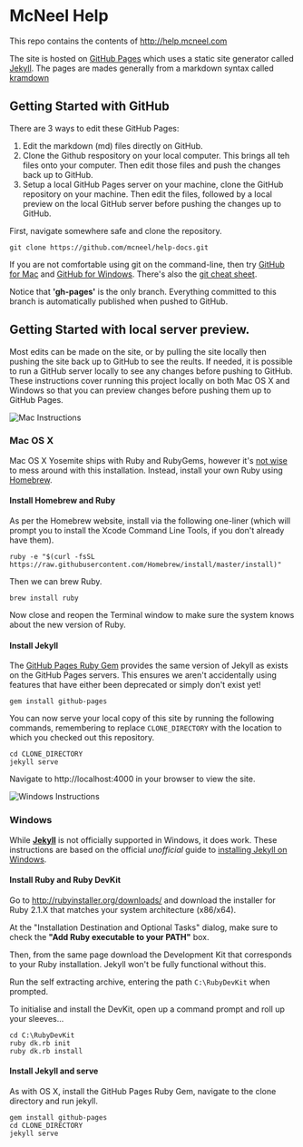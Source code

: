 # McNeel Help

This repo contains the contents of http://help.mcneel.com

The site is hosted on [GitHub Pages](https://pages.github.com/) which uses a static site generator called [Jekyll](http://jekyllrb.com/).  The pages are mades generally from a markdown syntax called [kramdown](http://kramdown.gettalong.org/syntax.html)

## Getting Started with GitHub

There are 3 ways to edit these GitHub Pages:

 1. Edit the markdown (md) files directly on GitHub.
 1. Clone the Github respository on your local computer. This brings all teh files onto your computer.  Then edit those files and push the changes back up to GitHub.
 1. Setup a local GitHub Pages server on your machine, clone the GitHub repository on your machine.  Then edit the files, followed by a local preview on the local GitHub server before pushing the changes up to GitHub.

First, navigate somewhere safe and clone the repository.

```
git clone https://github.com/mcneel/help-docs.git
```

If you are not comfortable using git on the command-line, then try [GitHub for Mac](https://mac.github.com/) and [GitHub for Windows](https://windows.github.com/). There's also the [git cheat sheet](https://training.github.com/kit/downloads/github-git-cheat-sheet.pdf).

Notice that **'gh-pages'** is the only branch. Everything committed to this branch is automatically published when pushed to GitHub.



## Getting Started with local server preview.

Most edits can be made on the site, or by pulling the site locally then pushing the site back up to GitHub to see the reults.  If needed, it is possible to run a GitHub server locally to see any changes before pushing to GitHub. These instructions cover running this project locally on both Mac OS X and Windows so that you can preview changes before pushing them up to GitHub Pages.


![Mac Instructions](https://github.com/mcneel/help-docs/blob/gh-pages/images/mac_logo_small.png)
### Mac OS X

Mac OS X Yosemite ships with Ruby and RubyGems, however it's [not wise](https://github.com/mcneel/help-docs/pull/2#issuecomment-112601698) to mess around with this installation. Instead, install your own Ruby using [Homebrew](http://brew.sh).

#### Install Homebrew and Ruby

As per the Homebrew website, install via the following one-liner (which will prompt you to install the Xcode Command Line Tools, if you don't already have them).

```
ruby -e "$(curl -fsSL https://raw.githubusercontent.com/Homebrew/install/master/install)"
```

Then we can brew Ruby.

```
brew install ruby
```

Now close and reopen the Terminal window to make sure the system knows about the new version of Ruby.

#### Install Jekyll

The [GitHub Pages Ruby Gem](https://github.com/github/pages-gem) provides the same version of Jekyll as exists on the GitHub Pages servers. This ensures we aren't accidentally using features that have either been deprecated or simply don't exist yet!

```
gem install github-pages
```

You can now serve your local copy of this site by running the following commands, remembering to replace `CLONE_DIRECTORY` with the location to which you checked out this repository.

```
cd CLONE_DIRECTORY
jekyll serve
```

Navigate to http://localhost:4000 in your browser to view the site.


![Windows Instructions](https://github.com/mcneel/help-docs/blob/gh-pages/images/win_logo_small.png)
### Windows

While **[Jekyll](http://jekyllrb.com/docs/windows/)** is not officially supported in Windows, it does work.  These instructions are based on the official _unofficial_ guide to [installing Jekyll on Windows](http://jekyll-windows.juthilo.com/).

#### Install Ruby and Ruby DevKit

Go to http://rubyinstaller.org/downloads/ and download the installer for Ruby 2.1.X that matches your system architecture (x86/x64).

At the "Installation Destination and Optional Tasks" dialog, make sure to check the **"Add Ruby executable to your PATH"** box.

Then, from the same page download the Development Kit that corresponds to your Ruby installation. Jekyll won't be fully functional without this.

Run the self extracting archive, entering the path `C:\RubyDevKit` when prompted.

To initialise and install the DevKit, open up a command prompt and roll up your sleeves...

```
cd C:\RubyDevKit
ruby dk.rb init
ruby dk.rb install
```

#### Install Jekyll and serve

As with OS X, install the GitHub Pages Ruby Gem, navigate to the clone directory and run jekyll.

```
gem install github-pages
cd CLONE_DIRECTORY
jekyll serve
```
